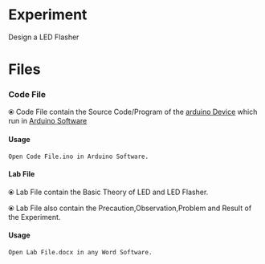 # Experiment 
  Design a LED Flasher

# Files

### Code File
 ⦿ Code File contain the Source Code/Program of the [arduino Device](https://www.arduino.cc/) which run in [Arduino Software](https://www.arduino.cc/en/Main/Software)

#### Usage 
  ```
  Open Code File.ino in Arduino Software.
  ```
#### Lab File
 ⦿ Lab File contain the Basic Theory of LED and LED Flasher.
 
 ⦿ Lab File also contain the Precaution,Observation,Problem and Result of the Experiment.
 
#### Usage 
  ```
  Open Lab File.docx in any Word Software.
  ```
